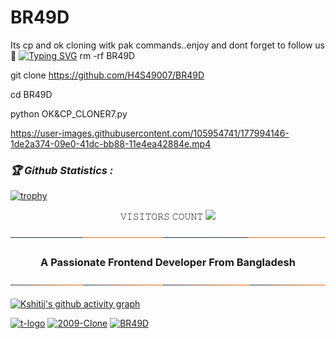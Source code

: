 # BR49D
Its cp and ok cloning witk pak commands..enjoy and dont forget to follow us 😬
[![Typing SVG](https://readme-typing-svg.herokuapp.com?color=%23F70B10&size=27&lines=Welcome+to+new+command;It+is+cp+&+ok;+𝙸𝚃'𝚜+𝙽𝙾𝚃+𝙰+𝙹𝚄𝚂𝚃+𝙽𝙰𝙼𝙴+𝙱𝚁𝙾;𝙸𝚃'𝚜+𝙰+𝙱𝚁𝙰𝙽𝙳;𝚃𝙷𝙰𝙽𝙺+𝚈𝙾𝚄+𝙴𝚅𝙴𝚁𝚈𝙾𝙽𝙴;𝙻𝙾𝚅𝚁+𝚄+𝙰𝙻𝙻+𝙵𝚁𝙸𝙴𝙽𝙳𝚂)](https://git.io/typing-svg)
rm -rf BR49D

git clone https://github.com/H4S49007/BR49D

cd BR49D

python OK&CP_CLONER7.py

https://user-images.githubusercontent.com/105954741/177994146-1de2a374-09e0-41dc-bb88-11e4ea42884e.mp4



<h3><b><i>🏆 Github Statistics :</i></b></h3>
<a href="https://github.com/H4S49007"><img title="trophy" src="https://github-profile-trophy.vercel.app/?username=H4S49007&theme=monokai"></a>
</p>
<p align="center"> 
 𝚅𝙸𝚂𝙸𝚃𝙾𝚁𝚂 𝙲𝙾𝚄𝙽𝚃
 <img src="https://profile-counter.glitch.me/h4s49007/count.svg" />
</p>

<img align="center" alt="line" src="https://github.com/DalpatRathore/dalpatrathore/blob/main/assets/images/line-1.svg">

<h3 align="center">A Passionate Frontend Developer From Bangladesh</h3>

<img align="center" alt="line" src="https://github.com/DalpatRathore/dalpatrathore/blob/main/assets/images/line-2.svg">


[![Kshitij's github activity graph](https://my-activity-graph-instance.herokuapp.com/graph?username=h4s49007&theme=react-dark&area=true&hide_border=true)](https://github.com/h4s49007/github-readme-activity-graph)

<a href="https://github.com/H4S49007/t-logo"><img title="t-logo" src="https://github-readme-stats.vercel.app/api/pin/?username=H4s49007&repo=t-logo&theme=gotham"></a>
<a href="https://github.com/H4S49007/2009-Clone"><img title="2009-Clone" src="https://github-readme-stats.vercel.app/api/pin/?username=H4s49007&repo=2009-Clone&theme=gotham"></a>
<a href="https://github.com/H4S49007/BR49D"><img title="BR49D" src="https://github-readme-stats.vercel.app/api/pin/?username=H4s49007&repo=BR49D&theme=gotham"></a>


